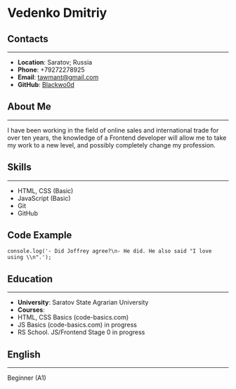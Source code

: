 # Vedenko Dmitriy #
## Contacts ##
---
* **Location**: Saratov; Russia
* **Phone**: +79272278925
* **Email**: tawmant@gmail.com
* **GitHub**: [Blackwo0d](https://github.com/Blackwo0d)
## About Me
---
I have been working in the field of online sales and international trade for over ten years, the knowledge of a Frontend developer will allow me to take my work to a new level, and possibly completely change my profession.
## Skills
---
* HTML, CSS (Basic)
* JavaScript (Basic)
* Git
* GitHub
## Code Example
~~~
console.log('- Did Joffrey agree?\n- He did. He also said "I love using \\n".');
~~~
## Education
---
* **University**: Saratov State Agrarian University
* **Courses**:
 * HTML, CSS Basics (code-basics.com)
 * JS Basics (code-basics.com) in progress
 * RS School. JS/Frontend Stage 0 in progress
## English
---
Beginner (A1)
